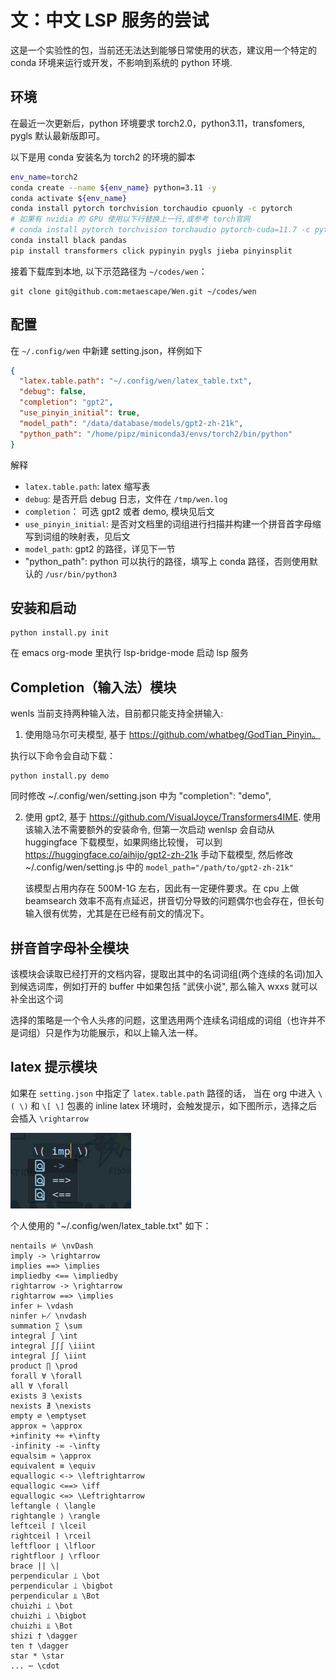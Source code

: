 # 文：中文 LSP 服务的尝试

这是一个实验性的包，当前还无法达到能够日常使用的状态，建议用一个特定的 conda 环境来运行或开发，不影响到系统的 python 环境.

## 环境

在最近一次更新后，python 环境要求 torch2.0，python3.11，transfomers, pygls 默认最新版即可。

以下是用 conda 安装名为 torch2 的环境的脚本

```bash
env_name=torch2
conda create --name ${env_name} python=3.11 -y
conda activate ${env_name}
conda install pytorch torchvision torchaudio cpuonly -c pytorch
# 如果有 nvidia 的 GPU 使用以下行替换上一行,或参考 torch官网
# conda install pytorch torchvision torchaudio pytorch-cuda=11.7 -c pytorch -c nvidia
conda install black pandas
pip install transformers click pypinyin pygls jieba pinyinsplit
```

接着下载库到本地, 以下示范路径为 `~/codes/wen`：

```
git clone git@github.com:metaescape/Wen.git ~/codes/wen
```

## 配置

在 `~/.config/wen` 中新建 setting.json，样例如下

```json
{
  "latex.table.path": "~/.config/wen/latex_table.txt",
  "debug": false,
  "completion": "gpt2",
  "use_pinyin_initial": true,
  "model_path": "/data/database/models/gpt2-zh-21k",
  "python_path": "/home/pipz/miniconda3/envs/torch2/bin/python"
}
```

解释

- `latex.table.path`: latex 缩写表
- `debug`: 是否开启 debug 日志，文件在 `/tmp/wen.log`
- `completion`： 可选 gpt2 或者 demo, 模块见后文
- `use_pinyin_initial`: 是否对文档里的词组进行扫描并构建一个拼音首字母缩写到词组的映射表，见后文
- `model_path`: gpt2 的路径，详见下一节
- "python_path": python 可以执行的路径，填写上 conda 路径，否则使用默认的 `/usr/bin/python3`

## 安装和启动

```
python install.py init
```

在 emacs org-mode 里执行 lsp-bridge-mode 启动 lsp 服务

## Completion（输入法）模块

wenls 当前支持两种输入法，目前都只能支持全拼输入:

1. 使用隐马尔可夫模型, 基于 https://github.com/whatbeg/GodTian_Pinyin。

执行以下命令会自动下载：

```
python install.py demo
```

同时修改 ~/.config/wen/setting.json 中为 "completion": "demo",

2. 使用 gpt2, 基于 https://github.com/VisualJoyce/Transformers4IME.
   使用该输入法不需要额外的安装命令, 但第一次启动 wenlsp 会自动从 huggingface 下载模型，如果网络比较慢，
   可以到 https://huggingface.co/aihijo/gpt2-zh-21k 手动下载模型, 然后修改 ~/.config/wen/setting.js 中的 `model_path="/path/to/gpt2-zh-21k"`

   该模型占用内存在 500M-1G 左右，因此有一定硬件要求。在 cpu 上做 beamsearch 效率不高有点延迟，拼音切分导致的问题偶尔也会存在，但长句输入很有优势，尤其是在已经有前文的情况下。

## 拼音首字母补全模块

该模块会读取已经打开的文档内容，提取出其中的名词词组(两个连续的名词)加入到候选词库，例如打开的 buffer 中如果包括 "武侠小说", 那么输入 wxxs 就可以补全出这个词

选择的策略是一个令人头疼的问题，这里选用两个连续名词组成的词组（也许并不是词组）只是作为功能展示，和以上输入法一样。

## latex 提示模块

如果在 `setting.json` 中指定了 `latex.table.path` 路径的话，
当在 org 中进入 `\( \)` 和 `\[ \]` 包裹的 inline latex 环境时，会触发提示，如下图所示，选择之后会插入 `\rightarrow`

![latex hint](./imgs/latex_hint.png)

个人使用的 "~/.config/wen/latex_table.txt" 如下：

```
nentails ⊭ \nvDash
imply -> \rightarrow
implies ==> \implies
impliedby <== \impliedby
rightarrow -> \rightarrow
rightarrow ==> \implies
infer ⊢ \vdash
ninfer ⊬ \nvdash
summation ∑ \sum
integral ∫ \int
integral ∫∫∫ \iiint
integral ∫∫ \iint
product ∏ \prod
forall ∀ \forall
all ∀ \forall
exists ∃ \exists
nexists ∄ \nexists
empty ∅ \emptyset
approx ≈ \approx
+infinity +∞ +\infty
-infinity -∞ -\infty
equalsim ≈ \approx
equivalent ≡ \equiv
equallogic <-> \leftrightarrow
equallogic <==> \iff
equallogic <=> \Leftrightarrow
leftangle ⟨ \langle
rightangle ⟩ \rangle
leftceil ⌈ \lceil
rightceil ⌉ \rceil
leftfloor ⌊ \lfloor
rightfloor ⌋ \rfloor
brace || \|
perpendicular ⟘ \bot
perpendicular ⟘ \bigbot
perpendicular ⫫ \Bot
chuizhi ⟘ \bot
chuizhi ⟘ \bigbot
chuizhi ⫫ \Bot
shizi † \dagger
ten † \dagger
star * \star
... ⋯ \cdot
```
